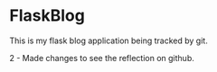# FlaskBlog
This is my flask blog application being tracked by git. 

2 - Made changes to see the reflection on github.
